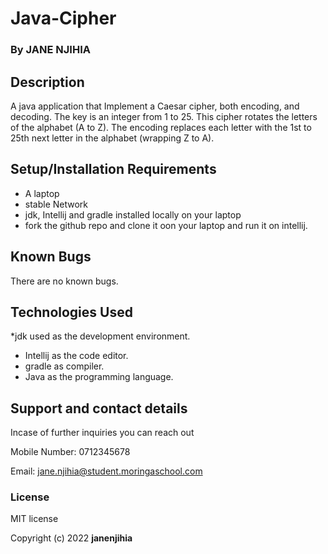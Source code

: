 # Java-Cipher


### By **JANE NJIHIA**



## Description
A java application that Implement a Caesar cipher, both encoding, and decoding. The key is an integer from 1 to 25. This cipher rotates the letters of the alphabet (A to Z). The encoding replaces each letter with the 1st to 25th next letter in the alphabet (wrapping Z to A).

## Setup/Installation Requirements
* A laptop
* stable Network
* jdk, Intellij and gradle installed locally on your laptop
* fork the github repo and clone it oon your laptop and run it on intellij.


## Known Bugs
There are no known bugs.

## Technologies Used
*jdk used as the development environment.
* Intellij as the code editor.
* gradle as compiler.
* Java as the programming language.

## Support and contact details
Incase of further inquiries you can reach out

Mobile Number: 0712345678

Email: jane.njihia@student.moringaschool.com


### License
MIT license

Copyright (c) 2022 **janenjihia**
